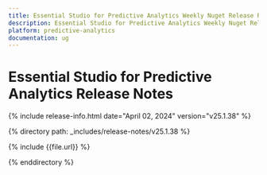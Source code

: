 ```yaml
---
title: Essential Studio for Predictive Analytics Weekly Nuget Release Release Notes  
description: Essential Studio for Predictive Analytics Weekly Nuget Release Release Notes  
platform: predictive-analytics
documentation: ug
---
```


# Essential Studio for Predictive Analytics  Release Notes  

{% include release-info.html date="April 02, 2024"  version="v25.1.38" %} 

{% directory path: _includes/release-notes/v25.1.38 %}

{% include {{file.url}} %}

{% enddirectory %}